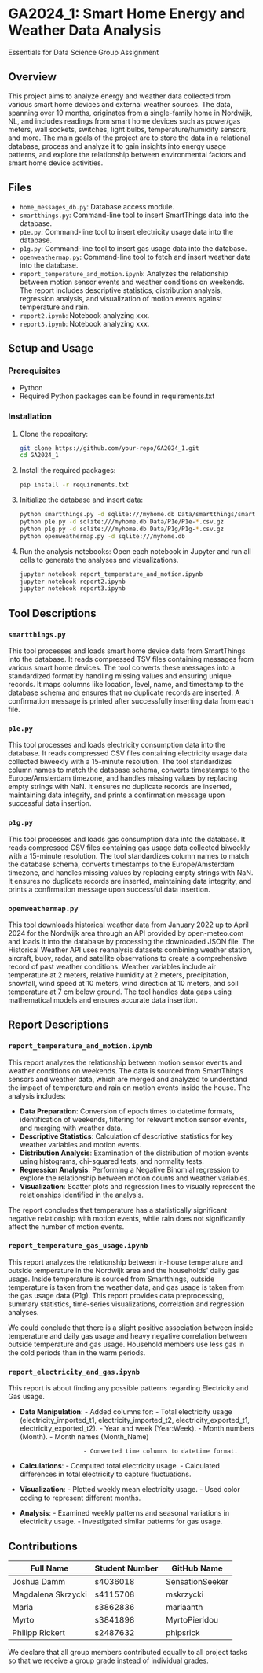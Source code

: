 # GA2024_1: Smart Home Energy and Weather Data Analysis
Essentials for Data Science Group Assignment

## Overview

This project aims to analyze energy and weather data collected from various smart home devices and external weather sources. The data, spanning over 19 months, originates from a single-family home in Nordwijk, NL, and includes readings from smart home devices such as power/gas meters, wall sockets, switches, light bulbs, temperature/humidity sensors, and more. The main goals of the project are to store the data in a relational database, process and analyze it to gain insights into energy usage patterns, and explore the relationship between environmental factors and smart home device activities.

## Files

- `home_messages_db.py`: Database access module.
- `smartthings.py`: Command-line tool to insert SmartThings data into the database.
- `p1e.py`: Command-line tool to insert electricity usage data into the database.
- `p1g.py`: Command-line tool to insert gas usage data into the database.
- `openweathermap.py`: Command-line tool to fetch and insert weather data into the database.
- `report_temperature_and_motion.ipynb`: Analyzes the relationship between motion sensor events and weather conditions on weekends. The report includes descriptive statistics, distribution analysis, regression analysis, and visualization of motion events against temperature and rain.
- `report2.ipynb`: Notebook analyzing xxx.
- `report3.ipynb`: Notebook analyzing xxx.

## Setup and Usage

### Prerequisites

- Python 
- Required Python packages can be found in requirements.txt

### Installation

1. Clone the repository:
   ```bash
   git clone https://github.com/your-repo/GA2024_1.git
   cd GA2024_1
   ```

2. Install the required packages:
   ```bash
   pip install -r requirements.txt
   ```

3. Initialize the database and insert data:
    ```bash
    python smartthings.py -d sqlite:///myhome.db Data/smartthings/smartthings.*
    python p1e.py -d sqlite:///myhome.db Data/P1e/P1e-*.csv.gz
    python p1g.py -d sqlite:///myhome.db Data/P1g/P1g-*.csv.gz
    python openweathermap.py -d sqlite:///myhome.db
    ```

4. Run the analysis notebooks:
    Open each notebook in Jupyter and run all cells to generate the analyses and visualizations.

    ```bash
    jupyter notebook report_temperature_and_motion.ipynb
    jupyter notebook report2.ipynb
    jupyter notebook report3.ipynb
    ```
## Tool Descriptions 

### `smartthings.py`
This tool processes and loads smart home device data from SmartThings into the database. It reads compressed TSV files containing messages from various smart home devices. The tool converts these messages into a standardized format by handling missing values and ensuring unique records. It maps columns like location, level, name, and timestamp to the database schema and ensures that no duplicate records are inserted. A confirmation message is printed after successfully inserting data from each file.

### `p1e.py`
This tool processes and loads electricity consumption data into the database. It reads compressed CSV files containing electricity usage data collected biweekly with a 15-minute resolution. The tool standardizes column names to match the database schema, converts timestamps to the Europe/Amsterdam timezone, and handles missing values by replacing empty strings with NaN. It ensures no duplicate records are inserted, maintaining data integrity, and prints a confirmation message upon successful data insertion.

### `p1g.py`
This tool processes and loads gas consumption data into the database. It reads compressed CSV files containing gas usage data collected biweekly with a 15-minute resolution. The tool standardizes column names to match the database schema, converts timestamps to the Europe/Amsterdam timezone, and handles missing values by replacing empty strings with NaN. It ensures no duplicate records are inserted, maintaining data integrity, and prints a confirmation message upon successful data insertion.

### `openweathermap.py` 
This tool downloads historical weather data from January 2022 up to April 2024 for the Nordwijk area through an API provided by open-meteo.com and loads it into the database by processing the downloaded JSON file. The Historical Weather API uses reanalysis datasets combining weather station, aircraft, buoy, radar, and satellite observations to create a comprehensive record of past weather conditions. Weather variables include air temperature at 2 meters, relative humidity at 2 meters, precipitation, snowfall, wind speed at 10 meters, wind direction at 10 meters, and soil temperature at 7 cm below ground. The tool handles data gaps using mathematical models and ensures accurate data insertion.

## Report Descriptions

### `report_temperature_and_motion.ipynb`

This report analyzes the relationship between motion sensor events and weather conditions on weekends. The data is sourced from SmartThings sensors and weather data, which are merged and analyzed to understand the impact of temperature and rain on motion events inside the house. The analysis includes:

- **Data Preparation**: Conversion of epoch times to datetime formats, identification of weekends, filtering for relevant motion sensor events, and merging with weather data.
- **Descriptive Statistics**: Calculation of descriptive statistics for key weather variables and motion events.
- **Distribution Analysis**: Examination of the distribution of motion events using histograms, chi-squared tests, and normality tests.
- **Regression Analysis**: Performing a Negative Binomial regression to explore the relationship between motion counts and weather variables.
- **Visualization**: Scatter plots and regression lines to visually represent the relationships identified in the analysis.

The report concludes that temperature has a statistically significant negative relationship with motion events, while rain does not significantly affect the number of motion events.

### `report_temperature_gas_usage.ipynb`

This report analyzes the relationship between in-house temperature and outside temperature in the Nordwijk area and the households' daily gas usage. Inside temperature is sourced from Smartthings, outside temperature is taken from the weather data, and gas usage is taken from the gas usage data (P1g). This report provides data preprocessing, summary statistics, time-series visualizations, correlation and regression analyses. 

We could conclude that there is a slight positive association between inside temperature and daily gas usage and heavy negative correlation between outside temperature and gas usage. Household members use less gas in the cold periods than in the warm periods.


### `report_electricity_and_gas.ipynb`

This report is about finding any possible patterns regarding Electricity and Gas usage.

- **Data Manipulation**: - Added columns for:
                           - Total electricity usage (electricity_imported_t1, electricity_imported_t2, electricity_exported_t1, electricity_exported_t2).
                           - Year and week (Year:Week).
                           - Month numbers (Month).
                           - Month names (Month_Name)
  
                        - Converted time columns to datetime format.
  
- **Calculations**: - Computed total electricity usage.
                    - Calculated differences in total electricity to capture fluctuations.

- **Visualization**: - Plotted weekly mean electricity usage.
                     - Used color coding to represent different months.
- **Analysis**:  - Examined weekly patterns and seasonal variations in electricity usage.
                 - Investigated similar patterns for gas usage.




## Contributions
| Full Name        | Student Number | GitHub Name  |
|-----------------|--------|-------------|
| Joshua Damm       | s4036018    | SensationSeeker    | 
| Magdalena Skrzycki      | s4115708    | mskrzycki    |
| Maria      | s3862836    | mariaanth    | 
| Myrto      | s3841898    | MyrtoPieridou    | 
| Philipp Rickert | s2487632 | phipsrick |

We declare that all group members contributed equally to all project tasks so that we receive a group grade instead of individual grades.
